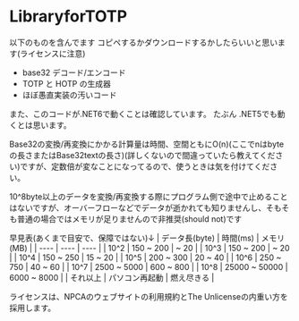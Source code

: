 # LibraryforTOTP

以下のものを含んでます
コピペするかダウンロードするかしたらいいと思います(ライセンスに注意)

 * base32 デコード/エンコード
 * TOTP と HOTP の生成器
 * ほぼ愚直実装の汚いコード

また、このコードが.NET6で動くことは確認しています。
たぶん .NET5でも動くとは思います。

Base32の変換/再変換にかかる計算量は時間、空間ともにO(n)(ここでnはbyteの長さまたはBase32textの長さ)(詳しくないので間違っていたら教えてください)ですが、定数倍が変なことになってるので、使うときは気を付けてください。

10^8byte以上のデータを変換/再変換する際にプログラム側で途中で止めることはないですが、オーバーフローなどでデータが逝かれても知りませんし、そもそも普通の場合ではメモリが足りませんので非推奨(should not)です

早見表(あくまで目安で、保障ではない)↓
| データ長(byte) | 時間(ms) | メモリ(MB) |
| ---- | ---- | ---- |
| 10^2 | 150 ~ 200 | ~ 20 |
| 10^3 | 150 ~ 200 | ~ 20 |
| 10^4 | 150 ~ 250 | 15 ~ 20 |
| 10^5 | 200 ~ 300 | 20 ~ 40 |
| 10^6 | 250 ~ 750 | 40 ~ 60 |
| 10^7 | 2500 ~ 5000 | 600 ~ 800 |
| 10^8 | 25000 ~ 50000 | 6000 ~ 8000 |
| それ以上 | パソコン再起動 | 燃え尽きる |

ライセンスは、NPCAのウェブサイトの利用規約とThe Unlicenseの内重い方を採用します。
